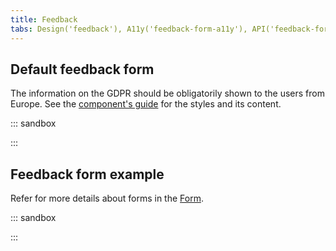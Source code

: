 ```yaml
---
title: Feedback
tabs: Design('feedback'), A11y('feedback-form-a11y'), API('feedback-form-api'), Example('feedback-form-code'), Changelog('feedback-form-changelog')
---
```


## Default feedback form

The information on the GDPR should be obligatorily shown to the users from Europe. See the [component's guide](/components/feedback/feedback) for the styles and its content.

::: sandbox

<script lang="tsx">
import React from 'react';
import FeedbackForm from '@semcore/ui/feedback-form';
import Input from '@semcore/ui/input';
import { Box, Flex } from '@semcore/ui/flex-box';
import Link from '@semcore/ui/link';
import Dropdown from '@semcore/ui/dropdown';
import ChatM from '@semcore/ui/icon/Chat/m';
import Textarea from '@semcore/ui/textarea';
import { Text } from '@semcore/ui/typography';

const validate = {
  description: (value = '') => {
    const splitText = value.split(' ');
    const numberSpaces = splitText.reduce((acc, item) => {
      if (!item.length) {
        acc += 1;
      }
      return acc;
    }, 0);
    if ([...value].length - numberSpaces < 10) {
      return 'Your feedback must contain at least 10 characters.';
    }
  },
  email: (value = '') => {
    validate.description(value);
    if (!/.+@.+\..+/i.test(String(value).toLowerCase())) {
      return 'Please enter valid email.\t';
    }
  },
};

class Feedback extends React.PureComponent<{
  status: string;
  onSubmit: (data: any) => void;
  onCancel: () => void;
  onChange: (event: any, trigger: string) => void;
  value: { description: string; email: string };
}> {
  handleChange = (fn) => (_, e) => {
    fn(e);
  };

  render() {
    const { status, onSubmit, onCancel, value } = this.props;

    if (status === 'success') {
      return <FeedbackForm.Success>Thank you for your feedback!</FeedbackForm.Success>;
    }

    return (
      <FeedbackForm onSubmit={onSubmit} loading={status === 'loading'}>
        <Box p={4}>
          <Flex tag='label' direction='column' htmlFor='suggestions'>
            <Text mb={2} size={200}>
              Tell us your suggestion or report an issue
            </Text>
            <FeedbackForm.Item
              name='feedback'
              validate={validate.description}
              initialValue={value.description}
              placement='left-start'
              flip={{
                fallbackPlacements: ['right-start', 'bottom'],
              }}
            >
              {({ input }) => (
                <Textarea
                  {...input}
                  autoFocus
                  h={80}
                  onChange={this.handleChange(input.onChange)}
                  id='suggestions'
                />
              )}
            </FeedbackForm.Item>
          </Flex>
          <Flex tag='label' mt={4} direction='column' htmlFor='email'>
            <Text mb={2} size={200}>
              Reply-to email
            </Text>
            <FeedbackForm.Item name='email' validate={validate.email} initialValue={value.email}>
              {({ input }) => (
                <Input state={input.state}>
                  <Input.Value {...input} onChange={this.handleChange(input.onChange)} id='email' />
                </Input>
              )}
            </FeedbackForm.Item>
          </Flex>
          <Box mt={2}>
            <Text lineHeight='18px' size={200} color='#6c6e79'>
              We will only use this email to respond to you on your feedback.{' '}
              <Link href='https://www.semrush.com/company/legal/privacy-policy/'>
                Privacy Policy
              </Link>
            </Text>
          </Box>
          <Flex mt={4}>
            <FeedbackForm.Submit>Send feedback</FeedbackForm.Submit>
            <FeedbackForm.Cancel onClick={onCancel}>Cancel</FeedbackForm.Cancel>
          </Flex>
        </Box>
        <FeedbackForm.Notice hidden={status === 'failed'}>
          You can also send us an email to <Link>backlink.audit@semrush.com</Link>
        </FeedbackForm.Notice>
        <FeedbackForm.Notice hidden={status !== 'failed'} theme='danger'>
          Your message has not been sent.
        </FeedbackForm.Notice>
      </FeedbackForm>
    );
  }
}

class FeedbackLink extends React.PureComponent {
  state = { status: 'default', value: { description: '', email: '' } };
  timeout: any;
  onSubmit = () => {
    this.requestServer('success', 1000);
    this.setState({ status: 'loading' });
  };
  onChange = (e, trigger) => {
    const { value } = e.currentTarget;
    this.setState({ value: { ...this.state.value, [trigger]: value } });
  };
  requestServer = (status, time = 500, cb = () => {}) => {
    this.timeout = setTimeout(() => {
      this.setState({ status });
      cb();
    }, time);
  };

  componentWillUnmount() {
    clearTimeout(this.timeout);
  }

  render() {
    const { status, value } = this.state;
    return (
      <Dropdown>
        <Dropdown.Trigger tag={Link} size={200}>
          <Link.Addon>
            <ChatM />
          </Link.Addon>
          <Link.Text>Send feedback</Link.Text>
        </Dropdown.Trigger>
        <Dropdown.Popper>
          {(_props, { visible }) => (
            <Feedback
              status={status}
              onCancel={() => visible(false)}
              onSubmit={() => this.onSubmit()}
              value={value}
              onChange={this.onChange}
            />
          )}
        </Dropdown.Popper>
      </Dropdown>
    );
  }
}

const Demo = FeedbackLink;
</script>

:::

## Feedback form example

Refer for more details about forms in the [Form](/patterns/form/form).

::: sandbox

<script lang="tsx">
import React from 'react';
import FeedbackForm from '@semcore/ui/feedback-form';
import Input from '@semcore/ui/input';
import InputNumber from '@semcore/ui/input-number';
import Radio, { RadioGroup } from '@semcore/ui/radio';
import Select from '@semcore/ui/select';
import { Text } from '@semcore/ui/typography';
import { Flex } from '@semcore/ui/flex-box';

type Data = {
  title: string;
  campaign: string;
  call: boolean;
  day: number;
};

const validate = (values: Data) => {
  if (!values) return {};
  const errors: Partial<Record<keyof Data, string>> = {};
  if (!values.title) {
    errors.title = 'Title is required';
  }

  if (!values.campaign) {
    errors.campaign = 'Campaign is required';
  }

  if (!values.call) {
    errors.call = 'To pick to call or not is required';
  }

  if (!values.day || values.day <= 0) {
    errors.day = 'Invalid day value';
  }

  return errors;
};

const Demo = () => (
  <FeedbackForm validate={validate} p={1} onSubmit={() => ({})}>
    <FeedbackForm.Item name='title'>
      {({ input }) => {
        const { state, className, ...other } = input;
        return (
          <Input state={state} className={className} m='0 0 16px'>
            <Input.Value {...other} placeholder='Activity title' />
          </Input>
        );
      }}
    </FeedbackForm.Item>

    <label htmlFor='campaign'>
      <Text bold mb='8px' tag='p' size={200}>
        Campaign
      </Text>
      <FeedbackForm.Item name='campaign'>
        {({ input }) => (
          <Select onChange={input.onChange} state={input.state} placeholder='Select campaign'>
            <Select.Trigger id='campaign' {...input} m='0 0 16px' />
            <Select.Menu>
              {Array(4)
                .fill(0)
                .map((item, ind) => (
                  <Select.Option
                    value={`Company ${ind}`}
                    key={ind}
                  >{`Company ${ind}`}</Select.Option>
                ))}
            </Select.Menu>
          </Select>
        )}
      </FeedbackForm.Item>
    </label>

    <label htmlFor='day'>
      <Text bold mb={2} tag='p' size={200}>
        Day
      </Text>
      <FeedbackForm.Item name='day'>
        {({ input }) => {
          const { state, className, ...other } = input;
          return (
            <InputNumber state={state} className={className}>
              <InputNumber.Value id='day' {...other} placeholder='Enter day' />
            </InputNumber>
          );
        }}
      </FeedbackForm.Item>
    </label>

    <FeedbackForm.Item name='call'>
      {({ input }) => (
        <RadioGroup {...input}>
          <Flex direction='column' gap={1} my={4}>
            <Radio>
              <Radio.Value value='yes' />
              <Radio.Text>Call me</Radio.Text>
            </Radio>
            <Radio>
              <Radio.Value value='no' />
              <Radio.Text>Don't call me!</Radio.Text>
            </Radio>
          </Flex>
        </RadioGroup>
      )}
    </FeedbackForm.Item>

    <FeedbackForm.Submit>Submit this strange form</FeedbackForm.Submit>
  </FeedbackForm>
);


</script>

:::
